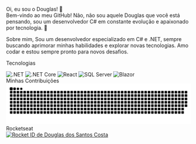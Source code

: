 Oi, eu sou o Douglas! 👋<br/>
Bem-vindo ao meu GitHub! Não, não sou aquele Douglas que você está pensando, sou um desenvolvedor C# em constante evolução e apaixonado por tecnologia. 🚀

Sobre mim,
Sou um desenvolvedor especializado em C# e .NET, sempre buscando aprimorar minhas habilidades e explorar novas tecnologias. Amo codar e estou sempre pronto para novos desafios.

Tecnologias
<div>
  <img height="80em" src="https://cdn.jsdelivr.net/gh/devicons/devicon@latest/icons/dot-net/dot-net-original-wordmark.svg" alt=".NET" />
  <img height="80em" src="https://cdn.jsdelivr.net/gh/devicons/devicon@latest/icons/dotnetcore/dotnetcore-original.svg" alt=".NET Core" />            
  <img height="80em" src="https://cdn.jsdelivr.net/gh/devicons/devicon@latest/icons/react/react-original-wordmark.svg" alt="React" />
  <img height="80em" src="https://cdn.jsdelivr.net/gh/devicons/devicon@latest/icons/microsoftsqlserver/microsoftsqlserver-original-wordmark.svg" alt="SQL Server" />
  <img height="80em" src="https://cdn.jsdelivr.net/gh/devicons/devicon@latest/icons/blazor/blazor-original.svg" alt="Blazor" />
</div>
Minhas Contribuições
<div>
  <picture>
    <source media="(prefers-color-scheme: dark)" srcset="https://raw.githubusercontent.com/platane/platane/output/github-contribution-grid-snake-dark.svg">
    <source media="(prefers-color-scheme: light)" srcset="https://raw.githubusercontent.com/platane/platane/output/github-contribution-grid-snake.svg">
    <img alt="Animação da grade de contribuições no GitHub" src="https://raw.githubusercontent.com/platane/platane/output/github-contribution-grid-snake.svg">
  </picture>
</div>
Rocketseat
<div>
  <a href="https://app.rocketseat.com.br/me/douglas-dos-santos-costa-08320">
    <img src="https://app.rocketseat.com.br/api/rocketid/share?slug=douglas-dos-santos-costa-08320&type=card" width="280" alt="Rocket ID de Douglas dos Santos Costa"/>
  </a>
</div>
